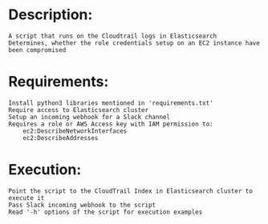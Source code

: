 # Description:
	A script that runs on the Cloudtrail logs in Elasticsearch
	Determines, whether the role credentials setup on an EC2 instance have been compromised

# Requirements:
	Install python3 libraries mentioned in 'requirements.txt'
	Require access to Elasticsearch cluster
	Setup an incoming webhook for a Slack channel
	Requires a role or AWS Access key with IAM permission to: 
		ec2:DescribeNetworkInterfaces
		ec2:DescribeAddresses

# Execution:
	Point the script to the CloudTrail Index in Elasticsearch cluster to execute it
	Pass Slack incoming webhook to the script
	Read '-h' options of the script for execution examples